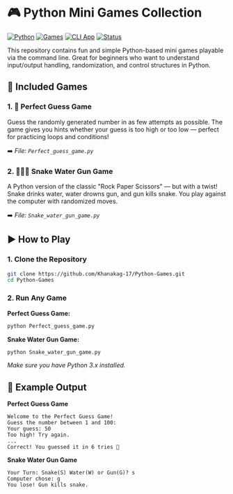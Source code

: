 # 🎮 Python Mini Games Collection

[![Python](https://img.shields.io/badge/Python-3.8+-blue?logo=python)](https://www.python.org/)
[![Games](https://img.shields.io/badge/Type-Mini%20Games-green)](#)
[![CLI App](https://img.shields.io/badge/Interface-Command--Line-lightgrey)](#)
[![Status](https://img.shields.io/badge/Project-Complete-success)](#)

This repository contains fun and simple Python-based mini games playable via the command line. Great for beginners who want to understand input/output handling, randomization, and control structures in Python.


## 🎲 Included Games

### 1. 🔢 Perfect Guess Game

Guess the randomly generated number in as few attempts as possible. The game gives you hints whether your guess is too high or too low — perfect for practicing loops and conditions!

➡️ *File: `Perfect_guess_game.py`*


### 2. 🐍💧🔫 Snake Water Gun Game

A Python version of the classic "Rock Paper Scissors" — but with a twist! Snake drinks water, water drowns gun, and gun kills snake. You play against the computer with randomized moves.

➡️ *File: `Snake_water_gun_game.py`*

## ▶️ How to Play

### 1. Clone the Repository

```bash
git clone https://github.com/Khanakag-17/Python-Games.git
cd Python-Games
```

### 2. Run Any Game

**Perfect Guess Game:**
```bash
python Perfect_guess_game.py
```

**Snake Water Gun Game:**
```bash
python Snake_water_gun_game.py
```
*Make sure you have Python 3.x installed.*

## 📌 Example Output

**Perfect Guess Game**
```
Welcome to the Perfect Guess Game!
Guess the number between 1 and 100:
Your guess: 50
Too high! Try again.
...
Correct! You guessed it in 6 tries 🎉
```

**Snake Water Gun Game**
```
Your Turn: Snake(S) Water(W) or Gun(G)? s
Computer chose: g
You lose! Gun kills snake.
```
